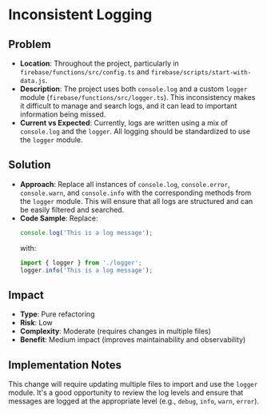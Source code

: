 # Inconsistent Logging

## Problem
- **Location**: Throughout the project, particularly in `firebase/functions/src/config.ts` and `firebase/scripts/start-with-data.js`.
- **Description**: The project uses both `console.log` and a custom `logger` module (`firebase/functions/src/logger.ts`). This inconsistency makes it difficult to manage and search logs, and it can lead to important information being missed.
- **Current vs Expected**: Currently, logs are written using a mix of `console.log` and the `logger`. All logging should be standardized to use the `logger` module.

## Solution
- **Approach**: Replace all instances of `console.log`, `console.error`, `console.warn`, and `console.info` with the corresponding methods from the `logger` module. This will ensure that all logs are structured and can be easily filtered and searched.
- **Code Sample**:
  Replace:
  ```javascript
  console.log('This is a log message');
  ```
  with:
  ```javascript
  import { logger } from './logger';
  logger.info('This is a log message');
  ```

## Impact
- **Type**: Pure refactoring
- **Risk**: Low
- **Complexity**: Moderate (requires changes in multiple files)
- **Benefit**: Medium impact (improves maintainability and observability)

## Implementation Notes
This change will require updating multiple files to import and use the `logger` module. It's a good opportunity to review the log levels and ensure that messages are logged at the appropriate level (e.g., `debug`, `info`, `warn`, `error`).
